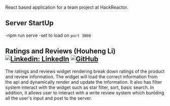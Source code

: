 React based application for a team project at HackReactor.

## Server StartUp

-npm run serve
-set to load on `port 3000`

## Ratings and Reviews (Houheng Li) [![Linkedin: LinkedIn](https://img.shields.io/badge/linkedin-%230077B5.svg?style=for-the-badge&logo=linkedin&logoColor=white&link=https://www.linkedin.com/in/ryangrantrhoads/)](https://www.linkedin.com/in/houheng-li-9a0485123/) [![GitHub](https://img.shields.io/badge/github-%23121011.svg?style=for-the-badge&logo=github&logoColor=white&link=https://github.com/rgrhoads)](https://github.com/willbie)


The ratings and reviews widget rendering break down ratings of the product and review information. The widget will load the correct information from the api and dynamically render and update the information. It also has filter system interact with the widget such as star filter, sort, basic search. In addition, it allows user to interact with a write review system which bunlding all the user's input and post to the server.
